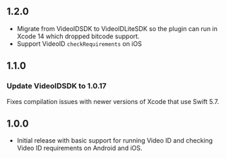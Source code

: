 ## 1.2.0

- Migrate from VideoIDSDK to VideoIDLiteSDK so the plugin can run in Xcode 14 which dropped bitcode support.
- Support VideoID `checkRequirements` on iOS

## 1.1.0

### Update VideoIDSDK to 1.0.17

Fixes compilation issues with newer versions of Xcode that use Swift 5.7.

## 1.0.0

- Initial release with basic support for running Video ID and checking Video ID requirements on Android and iOS. 

